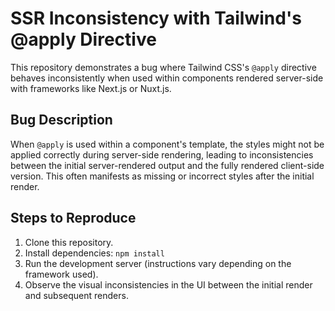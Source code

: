# SSR Inconsistency with Tailwind's @apply Directive

This repository demonstrates a bug where Tailwind CSS's `@apply` directive behaves inconsistently when used within components rendered server-side with frameworks like Next.js or Nuxt.js.

## Bug Description
When `@apply` is used within a component's template, the styles might not be applied correctly during server-side rendering, leading to inconsistencies between the initial server-rendered output and the fully rendered client-side version. This often manifests as missing or incorrect styles after the initial render.

## Steps to Reproduce
1. Clone this repository.
2. Install dependencies: `npm install`
3. Run the development server (instructions vary depending on the framework used).
4. Observe the visual inconsistencies in the UI between the initial render and subsequent renders.